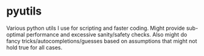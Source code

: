 # pyutils
Various python utils I use for scripting and faster coding.
Might provide sub-optimal performance and excessive sanity/safety checks.
Also might do fancy tricks/autocompletions/guesses based on assumptions that might not hold true for all cases.
